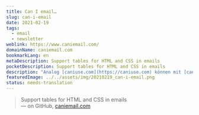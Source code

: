```yaml
---
title: Can I email…
slug: can-i-email
date: 2021-02-19
tags:
  - email
  - newsletter
weblink: https://www.caniemail.com/
domainName: caniemail.com
bookmarkLang: en
metaDescription: Support tables for HTML and CSS in emails
pocketDescription: Support tables for HTML and CSS in emails
description: "Analog [caniuse.com](https://caniuse.com) können mit [caniemail.com](https://caniemail) Features geprüft werden ob und durch welche E-Mail-Clients sie unterstützt werden."
featuredImage: ../../assets/img/20210219_can-i-email.png
status: needs-translation
---
```

<blockquote lang="en">Support tables for HTML and CSS in emails
<footer>— on GitHub, <a href="https://www.caniemail.com/">caniemail.com</a></footer></blockquote>

